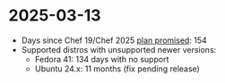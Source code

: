 # 2025-03-13

* Days since Chef 19/Chef 2025 [plan
  promised](https://chefcommunity.slack.com/archives/C042KK33E8K/p1728592670616079):
  154
* Supported distros with unsupported newer versions:
   * Fedora 41: 134 days with no support
   * Ubuntu 24.x: 11 months (fix pending release)
